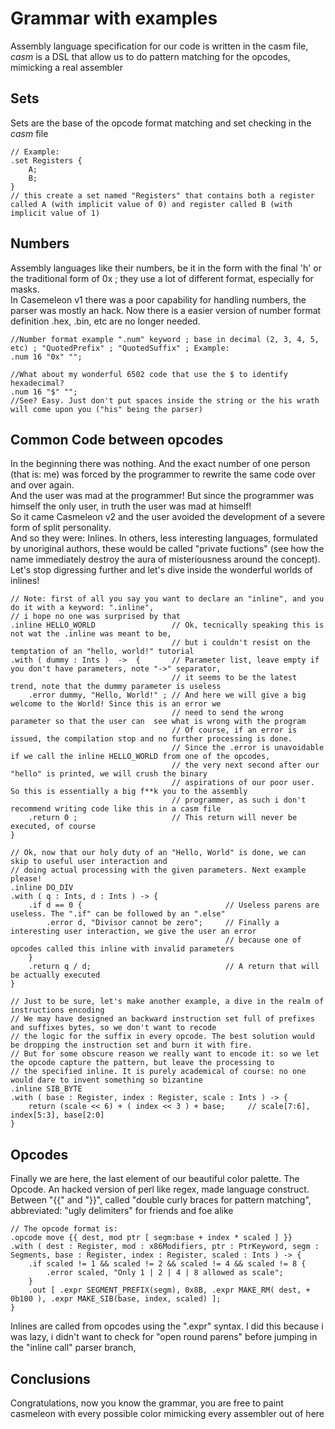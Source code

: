 # Grammar with examples  

Assembly language specification for our code is written in the casm file, *casm* is a DSL that allow us to do pattern matching for the opcodes, mimicking a real assembler  

## Sets  
Sets are the base of the opcode format matching and set checking in the *casm* file  

    // Example:  
    .set Registers {  
        A;  
        B;  
    }  
    // this create a set named "Registers" that contains both a register called A (with implicit value of 0) and register called B (with implicit value of 1)  

## Numbers  
Assembly languages like their numbers, be it in the form with the final 'h' or the traditional form of 0x ; they use a lot of different format, especially for masks.  
In Casemeleon v1 there was a poor capability for handling numbers, the parser was mostly an hack. Now there is a easier version of number format definition
.hex, .bin, etc are no longer needed.  

    //Number format example ".num" keyword ; base in decimal (2, 3, 4, 5, etc) ; "QuotedPrefix" ; "QuotedSuffix" ; Example:  
    .num 16 "0x" "";  

    //What about my wonderful 6502 code that use the $ to identify hexadecimal?  
    .num 16 "$" "";  
    //See? Easy. Just don't put spaces inside the string or the his wrath will come upon you ("his" being the parser)  

## Common Code between opcodes  
In the beginning there was nothing. And the exact number of one person (that is: me) was forced by the programmer to rewrite the same code over and over again.  
And the user was mad at the programmer! But since the programmer was himself the only user, in truth the user was mad at himself!  
So it came Casmeleon v2 and the user avoided the development of a severe form of split personality.  
And so they were: Inlines. In others, less interesting languages, formulated by unoriginal authors, these would be called "private fuctions" (see how the name immediately destroy the aura of misteriousness around the concept).  
Let's stop digressing further and let's dive inside the wonderful worlds of inlines!

    // Note: first of all you say you want to declare an "inline", and you do it with a keyword: ".inline",  
    // i hope no one was surprised by that  
    .inline HELLO_WORLD                 // Ok, tecnically speaking this is not wat the .inline was meant to be, 
                                        // but i couldn't resist on the temptation of an "hello, world!" tutorial  
    .with ( dummy : Ints )  ->  {       // Parameter list, leave empty if you don't have parameters, note "->" separator, 
                                        // it seems to be the latest trend, note that the dummy parameter is useless    
        .error dummy, "Hello, World!" ; // And here we will give a big welcome to the World! Since this is an error we  
                                        // need to send the wrong parameter so that the user can  see what is wrong with the program  
                                        // Of course, if an error is issued, the compilation stop and no further processing is done.  
                                        // Since the .error is unavoidable if we call the inline HELLO_WORLD from one of the opcodes,  
                                        // the very next second after our "hello" is printed, we will crush the binary    
                                        // aspirations of our poor user. So this is essentially a big f**k you to the assembly 
                                        // programmer, as such i don't recommend writing code like this in a casm file  
        .return 0 ;                     // This return will never be executed, of course  
    }  

    // Ok, now that our holy duty of an "Hello, World" is done, we can skip to useful user interaction and  
    // doing actual processing with the given parameters. Next example please!  
    .inline DO_DIV  
    .with ( q : Ints, d : Ints ) -> {  
        .if d == 0 {                                // Useless parens are useless. The ".if" can be followed by an ".else"  
            .error d, "Divisor cannot be zero";     // Finally a interesting user interaction, we give the user an error  
                                                    // because one of opcodes called this inline with invalid parameters  
        }  
        .return q / d;                              // A return that will be actually executed  
    }  

    // Just to be sure, let's make another example, a dive in the realm of instructions encoding   
    // We may have designed an backward instruction set full of prefixes and suffixes bytes, so we don't want to recode  
    // the logic for the suffix in every opcode. The best solution would be dropping the instruction set and burn it with fire.
    // But for some obscure reason we really want to encode it: so we let the opcode capture the pattern, but leave the processing to  
    // the specified inline. It is purely academical of course: no one would dare to invent something so bizantine    
    .inline SIB_BYTE
    .with ( base : Register, index : Register, scale : Ints ) -> {  
        return (scale << 6) + ( index << 3 ) + base;     // scale[7:6], index[5:3], base[2:0]
    }  


## Opcodes

Finally we are here, the last element of our beautiful color palette. The Opcode. An hacked version of perl like regex, made language construct.  
Between "{{" and "}}", called "double curly braces for pattern matching", abbreviated: "ugly delimiters" for friends and foe alike  

    // The opcode format is:  
    .opcode move {{ dest, mod ptr [ segm:base + index * scaled ] }}  
    .with ( dest : Register, mod : x86Modifiers, ptr : PtrKeyword, segm : Segments, base : Register, index : Register, scaled : Ints ) -> {  
        .if scaled != 1 && scaled != 2 && scaled != 4 && scaled != 8 {  
            .error scaled, "Only 1 | 2 | 4 | 8 allowed as scale";   
        }  
        .out [ .expr SEGMENT_PREFIX(segm), 0x8B, .expr MAKE_RM( dest, + 0b100 ), .expr MAKE_SIB(base, index, scaled) ];  
    }   

Inlines are called from opcodes using the ".expr" syntax. I did this because i was lazy, i didn't want to check for "open round parens" before jumping
in the "inline call" parser branch,

## Conclusions  

Congratulations, now you know the grammar, you are free to paint casmeleon with every possible color mimicking every assembler out of here   